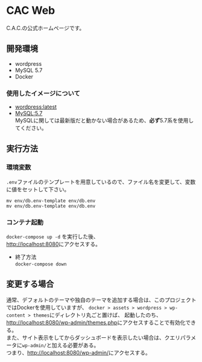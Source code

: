 # CAC Web
C.A.C.の公式ホームページです。

## 開発環境
- wordpress
- MySQL 5.7
- Docker 

### 使用したイメージについて
- [wordpress:latest](https://hub.docker.com/layers/wordpress/library/wordpress/latest/images/sha256-f6218299a13f518e2d512a97fc87adbd7c4647919b8cff5fe2ac3a5be03e4566?context=explore)
- [MySQL:5.7](https://hub.docker.com/layers/mysql/library/mysql/5.7/images/sha256-375d2452a2009a51803d528ad9bd1926eead59b0d74a8e463afd0e6feb11a85e?context=explore)  
MySQLに関しては最新版だと動かない場合があるため、**必ず**5.7系を使用してください。  

## 実行方法
### 環境変数  
`.env`ファイルのテンプレートを用意しているので、ファイル名を変更して、変数に値をセットして下さい。  
```
mv env/db.env-template env/db.env
mv env/db.env-template env/db.env
```

### コンテナ起動  
`docker-compose up -d` を実行した後、  
[http://localhost:8080](http://localhost:8080)にアクセスする。

- 終了方法  
`docker-compose down`

## 変更する場合
通常、デフォルトのテーマや独自のテーマを追加する場合は、このプロジェクトではDockerを使用していますが、
`docker > assets > wordpress > wp-content > themes`にディレクトリ丸ごと置けば、
起動したのち、[http://localhost:8080/wp-admin/themes.php](http://localhost:8080/wp-admin/themes.php)にアクセスすることで有効化できる。  
また、サイト表示をしてからダッシュボードを表示したい場合は、クエリパラメータに`wp-admin/`と加える必要がある。  
つまり、[http://localhost:8080/wp-admin/](http://localhost:8080/wp-admin/)にアクセスする。
